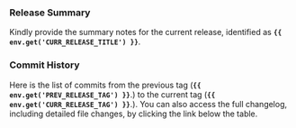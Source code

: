 ### Release Summary
Kindly provide the summary notes for the current release, identified as **`{{ env.get('CURR_RELEASE_TITLE') }}`**.

### Commit History
Here is the list of commits from the previous tag (**`{{ env.get('PREV_RELEASE_TAG') }}`**.) to the current tag (**`{{ env.get('CURR_RELEASE_TAG') }}`**.). You can also access the full changelog, including detailed file changes, by clicking the link below the table.
